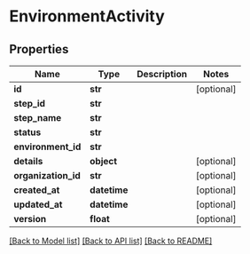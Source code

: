 # EnvironmentActivity

## Properties
Name | Type | Description | Notes
------------ | ------------- | ------------- | -------------
**id** | **str** |  | [optional] 
**step_id** | **str** |  | 
**step_name** | **str** |  | 
**status** | **str** |  | 
**environment_id** | **str** |  | 
**details** | **object** |  | [optional] 
**organization_id** | **str** |  | [optional] 
**created_at** | **datetime** |  | [optional] 
**updated_at** | **datetime** |  | [optional] 
**version** | **float** |  | [optional] 

[[Back to Model list]](../README.md#documentation-for-models) [[Back to API list]](../README.md#documentation-for-api-endpoints) [[Back to README]](../README.md)

